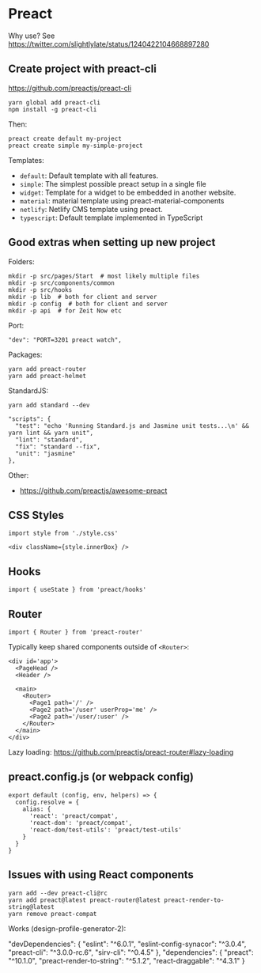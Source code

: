 # Preact

Why use? See https://twitter.com/slightlylate/status/1240422104668897280

## Create project with preact-cli

https://github.com/preactjs/preact-cli

    yarn global add preact-cli
    npm install -g preact-cli

Then:

    preact create default my-project
    preact create simple my-simple-project

Templates:

- `default`: Default template with all features.
- `simple`: The simplest possible preact setup in a single file
- `widget`: Template for a widget to be embedded in another website.
- `material`: material template using preact-material-components
- `netlify`: Netlify CMS template using preact.
- `typescript`: Default template implemented in TypeScript

## Good extras when setting up new project

Folders:

    mkdir -p src/pages/Start  # most likely multiple files
    mkdir -p src/components/common
    mkdir -p src/hooks
    mkdir -p lib  # both for client and server
    mkdir -p config  # both for client and server
    mkdir -p api  # for Zeit Now etc

Port:
    
    "dev": "PORT=3201 preact watch",

Packages:

    yarn add preact-router
    yarn add preact-helmet

StandardJS:

    yarn add standard --dev

    "scripts": {
      "test": "echo 'Running Standard.js and Jasmine unit tests...\n' && yarn lint && yarn unit",
      "lint": "standard",
      "fix": "standard --fix",
      "unit": "jasmine"
    },

Other:

- https://github.com/preactjs/awesome-preact

## CSS Styles

    import style from './style.css'

    <div className={style.innerBox} />

## Hooks

    import { useState } from 'preact/hooks'

## Router

    import { Router } from 'preact-router'

Typically keep shared components outside of `<Router>`:

    <div id='app'>
      <PageHead />
      <Header />

      <main>
        <Router>
          <Page1 path='/' />
          <Page2 path='/user' userProp='me' />
          <Page2 path='/user/:user' />
        </Router>
      </main>
    </div>

Lazy loading: https://github.com/preactjs/preact-router#lazy-loading

## preact.config.js (or webpack config)

    export default (config, env, helpers) => {
      config.resolve = {
        alias: {
          'react': 'preact/compat',
          'react-dom': 'preact/compat',
          'react-dom/test-utils': 'preact/test-utils'
        }
      }
    }

## Issues with using React components

    yarn add --dev preact-cli@rc
    yarn add preact@latest preact-router@latest preact-render-to-string@latest
    yarn remove preact-compat

Works (design-profile-generator-2):

  "devDependencies": {
    "eslint": "^6.0.1",
    "eslint-config-synacor": "^3.0.4",
    "preact-cli": "^3.0.0-rc.6",
    "sirv-cli": "^0.4.5"
  },
  "dependencies": {
    "preact": "^10.1.0",
    "preact-render-to-string": "^5.1.2",
    "react-draggable": "^4.3.1"
  }
